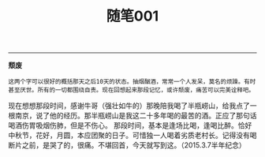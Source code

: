 ﻿---
layout: post
title: 随笔001
categories: [essay]
tags: [essay]
description: 心情好于不好的时候，写点什么纪念时时刻刻的逝去的青春.
---

-------
**颓废**

    这两个字可以很好的概括那天之后10天的状态。抽烟酗酒，常常一个人发呆，莫名的烦躁。有时甚至厌世。所有的一切都围绕自责。现在回想起来那段记忆，或许颓废，痛苦可以完美诠释吧。
现在想想那段时间，感谢牛哥（强壮如牛的）那晚陪我喝了半瓶崂山，给我点了一根南京，说了他的经历。那半瓶崂山是我这二十多年喝的最苦的酒。正应了那句话喝酒伤胃吸烟伤肺，但是不伤心。
那段时间，基本是逢场比喝，逢喝比醉。恰好中秋节，花好，月圆，本应团聚的日子。可惜独一人喝着劣质老村长。记得没有喝断片之前，是哭了的，很痛。不堪回首，今天就写到这。（2015.3.7半年纪念）

